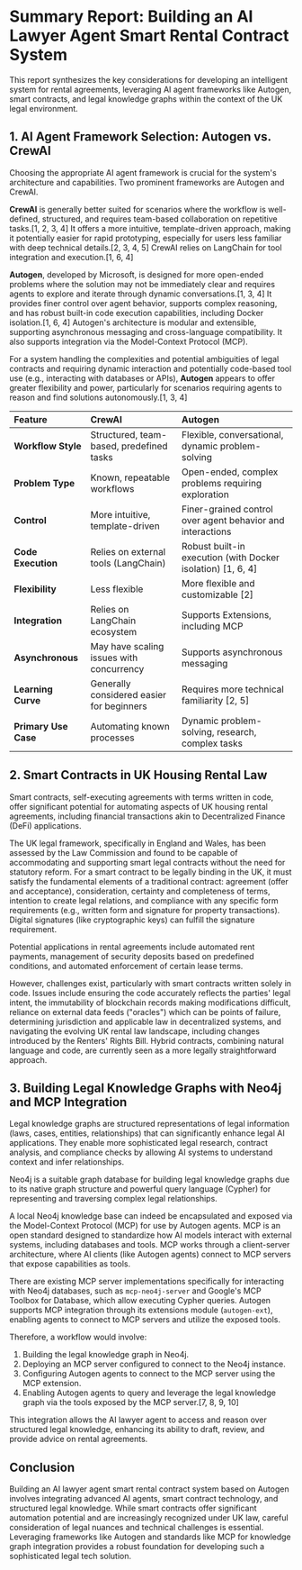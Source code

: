 # Summary Report: Building an AI Lawyer Agent Smart Rental Contract System

This report synthesizes the key considerations for developing an intelligent system for rental agreements, leveraging AI agent frameworks like Autogen, smart contracts, and legal knowledge graphs within the context of the UK legal environment.

## 1. AI Agent Framework Selection: Autogen vs. CrewAI

Choosing the appropriate AI agent framework is crucial for the system's architecture and capabilities. Two prominent frameworks are Autogen and CrewAI.

**CrewAI** is generally better suited for scenarios where the workflow is well-defined, structured, and requires team-based collaboration on repetitive tasks.[1, 2, 3, 4] It offers a more intuitive, template-driven approach, making it potentially easier for rapid prototyping, especially for users less familiar with deep technical details.[2, 3, 4, 5] CrewAI relies on LangChain for tool integration and execution.[1, 6, 4]

**Autogen**, developed by Microsoft, is designed for more open-ended problems where the solution may not be immediately clear and requires agents to explore and iterate through dynamic conversations.[1, 3, 4] It provides finer control over agent behavior, supports complex reasoning, and has robust built-in code execution capabilities, including Docker isolation.[1, 6, 4] Autogen's architecture is modular and extensible, supporting asynchronous messaging and cross-language compatibility. It also supports integration via the Model-Context Protocol (MCP).

For a system handling the complexities and potential ambiguities of legal contracts and requiring dynamic interaction and potentially code-based tool use (e.g., interacting with databases or APIs), **Autogen** appears to offer greater flexibility and power, particularly for scenarios requiring agents to reason and find solutions autonomously.[1, 3, 4]

| Feature | CrewAI | Autogen |
| :------------------ | :----------------------------------------- | :---------------------------------------------------------------------- |
| **Workflow Style** | Structured, team-based, predefined tasks | Flexible, conversational, dynamic problem-solving |
| **Problem Type** | Known, repeatable workflows | Open-ended, complex problems requiring exploration |
| **Control** | More intuitive, template-driven | Finer-grained control over agent behavior and interactions |
| **Code Execution** | Relies on external tools (LangChain) | Robust built-in execution (with Docker isolation) [1, 6, 4] |
| **Flexibility** | Less flexible | More flexible and customizable [2] |
| **Integration** | Relies on LangChain ecosystem | Supports Extensions, including MCP |
| **Asynchronous** | May have scaling issues with concurrency | Supports asynchronous messaging |
| **Learning Curve** | Generally considered easier for beginners | Requires more technical familiarity [2, 5] |
| **Primary Use Case**| Automating known processes | Dynamic problem-solving, research, complex tasks |

## 2. Smart Contracts in UK Housing Rental Law

Smart contracts, self-executing agreements with terms written in code, offer significant potential for automating aspects of UK housing rental agreements, including financial transactions akin to Decentralized Finance (DeFi) applications.

The UK legal framework, specifically in England and Wales, has been assessed by the Law Commission and found to be capable of accommodating and supporting smart legal contracts without the need for statutory reform. For a smart contract to be legally binding in the UK, it must satisfy the fundamental elements of a traditional contract: agreement (offer and acceptance), consideration, certainty and completeness of terms, intention to create legal relations, and compliance with any specific form requirements (e.g., written form and signature for property transactions). Digital signatures (like cryptographic keys) can fulfill the signature requirement.

Potential applications in rental agreements include automated rent payments, management of security deposits based on predefined conditions, and automated enforcement of certain lease terms.

However, challenges exist, particularly with smart contracts written solely in code. Issues include ensuring the code accurately reflects the parties' legal intent, the immutability of blockchain records making modifications difficult, reliance on external data feeds ("oracles") which can be points of failure, determining jurisdiction and applicable law in decentralized systems, and navigating the evolving UK rental law landscape, including changes introduced by the Renters' Rights Bill. Hybrid contracts, combining natural language and code, are currently seen as a more legally straightforward approach.

## 3. Building Legal Knowledge Graphs with Neo4j and MCP Integration

Legal knowledge graphs are structured representations of legal information (laws, cases, entities, relationships) that can significantly enhance legal AI applications. They enable more sophisticated legal research, contract analysis, and compliance checks by allowing AI systems to understand context and infer relationships.

Neo4j is a suitable graph database for building legal knowledge graphs due to its native graph structure and powerful query language (Cypher) for representing and traversing complex legal relationships.

A local Neo4j knowledge base can indeed be encapsulated and exposed via the Model-Context Protocol (MCP) for use by Autogen agents. MCP is an open standard designed to standardize how AI models interact with external systems, including databases and tools. MCP works through a client-server architecture, where AI clients (like Autogen agents) connect to MCP servers that expose capabilities as tools.

There are existing MCP server implementations specifically for interacting with Neo4j databases, such as `mcp-neo4j-server` and Google's MCP Toolbox for Database, which allow executing Cypher queries. Autogen supports MCP integration through its extensions module (`autogen-ext`), enabling agents to connect to MCP servers and utilize the exposed tools.

Therefore, a workflow would involve:
1.  Building the legal knowledge graph in Neo4j.
2.  Deploying an MCP server configured to connect to the Neo4j instance.
3.  Configuring Autogen agents to connect to the MCP server using the MCP extension.
4.  Enabling Autogen agents to query and leverage the legal knowledge graph via the tools exposed by the MCP server.[7, 8, 9, 10]

This integration allows the AI lawyer agent to access and reason over structured legal knowledge, enhancing its ability to draft, review, and provide advice on rental agreements.

## Conclusion

Building an AI lawyer agent smart rental contract system based on Autogen involves integrating advanced AI agents, smart contract technology, and structured legal knowledge. While smart contracts offer significant automation potential and are increasingly recognized under UK law, careful consideration of legal nuances and technical challenges is essential. Leveraging frameworks like Autogen and standards like MCP for knowledge graph integration provides a robust foundation for developing such a sophisticated legal tech solution.